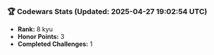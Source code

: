 ### 🏆 Codewars Stats (Updated: 2025-04-27 19:02:54 UTC)

- **Rank:** 8 kyu
- **Honor Points:** 3
- **Completed Challenges:** 1
